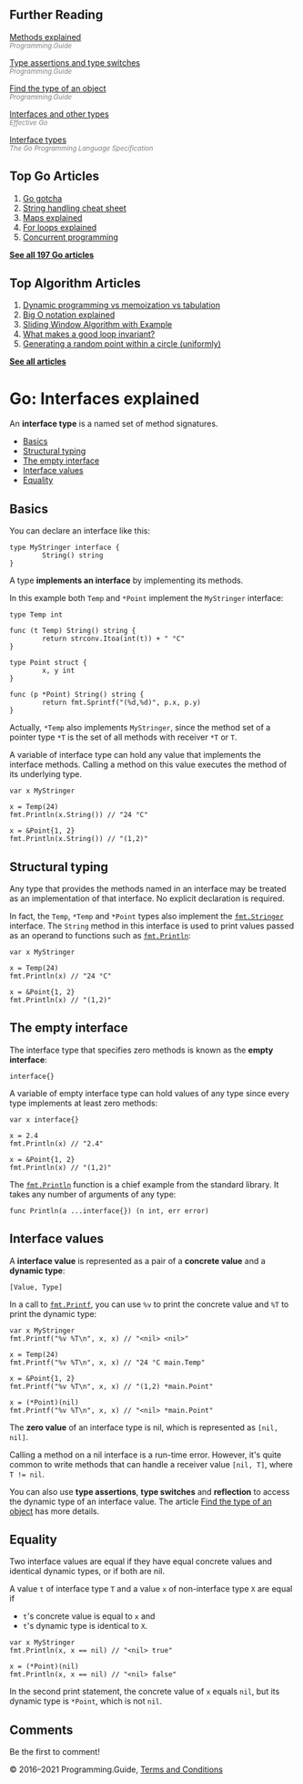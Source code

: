 <span class="underline"></span>

<span class="underline"></span>

Further Reading
---------------

[Methods explained](methods-explained.html)  
<span style="color: grey; font-style: italic; font-size: smaller">Programming.Guide</span>

[Type assertions and type switches](type-assertion-switch.html)  
<span style="color: grey; font-style: italic; font-size: smaller">Programming.Guide</span>

[Find the type of an object](find-type-of-object.html)  
<span style="color: grey; font-style: italic; font-size: smaller">Programming.Guide</span>

[Interfaces and other types](https://golang.org/doc/effective_go.html#interfaces_and_types)  
<span style="color: grey; font-style: italic; font-size: smaller">Effective Go</span>

[Interface types](https://golang.org/ref/spec#Interface_types)  
<span style="color: grey; font-style: italic; font-size: smaller">The Go Programming Language Specification</span>

Top Go Articles
---------------

1.  [Go gotcha](go-gotcha.html)
2.  [String handling cheat sheet](string-functions-reference-cheat-sheet.html)
3.  [Maps explained](maps-explained.html)
4.  [For loops explained](for-loop.html)
5.  [Concurrent programming](go-concurrency-tutorial.html)

[**See all 197 Go articles**](index.html)

<span class="underline"></span>

Top Algorithm Articles
----------------------

1.  [Dynamic programming vs memoization vs tabulation](../dynamic-programming-vs-memoization-vs-tabulation.html)
2.  [Big O notation explained](../big-o-notation-explained.html)
3.  [Sliding Window Algorithm with Example](../sliding-window-example.html)
4.  [What makes a good loop invariant?](../what-makes-a-good-loop-invariant.html)
5.  [Generating a random point within a circle (uniformly)](../random-point-within-circle.html)

[**See all articles**](../index.html)

Go: Interfaces explained
========================

An **interface type** is a named set of method signatures.

-   [Basics](interfaces-explained.html#basics)
-   [Structural typing](interfaces-explained.html#structural-typing)
-   [The empty interface](interfaces-explained.html#the-empty-interface)
-   [Interface values](interfaces-explained.html#interface-values)
-   [Equality](interfaces-explained.html#equality)

Basics
------

You can declare an interface like this:

    type MyStringer interface {
            String() string
    }

A type **implements an interface** by implementing its methods.

In this example both `Temp` and `*Point` implement the `MyStringer` interface:

    type Temp int

    func (t Temp) String() string {
            return strconv.Itoa(int(t)) + " °C"
    }

    type Point struct {
            x, y int
    }

    func (p *Point) String() string {
            return fmt.Sprintf("(%d,%d)", p.x, p.y)
    }

Actually, `*Temp` also implements `MyStringer`, since the method set of a pointer type `*T` is the set of all methods with receiver `*T` or `T`.

A variable of interface type can hold any value that implements the interface methods. Calling a method on this value executes the method of its underlying type.

    var x MyStringer

    x = Temp(24)
    fmt.Println(x.String()) // "24 °C"

    x = &Point{1, 2}
    fmt.Println(x.String()) // "(1,2)"

Structural typing
-----------------

Any type that provides the methods named in an interface may be treated as an implementation of that interface. No explicit declaration is required.

In fact, the `Temp`, `*Temp` and `*Point` types also implement the [`fmt.Stringer`](https://golang.org/pkg/fmt/#Stringer) interface. The `String` method in this interface is used to print values passed as an operand to functions such as [`fmt.Println`](https://golang.org/pkg/fmt/#Println):

    var x MyStringer

    x = Temp(24)
    fmt.Println(x) // "24 °C"

    x = &Point{1, 2}
    fmt.Println(x) // "(1,2)"

The empty interface
-------------------

The interface type that specifies zero methods is known as the **empty interface**:

    interface{}

A variable of empty interface type can hold values of any type since every type implements at least zero methods:

    var x interface{}

    x = 2.4
    fmt.Println(x) // "2.4"

    x = &Point{1, 2}
    fmt.Println(x) // "(1,2)"

The [`fmt.Println`](https://golang.org/pkg/fmt/#Println) function is a chief example from the standard library. It takes any number of arguments of any type:

    func Println(a ...interface{}) (n int, err error)

Interface values
----------------

A **interface value** is represented as a pair of a **concrete value** and a **dynamic type**:

    [Value, Type]

In a call to [`fmt.Printf`](https://golang.org/pkg/fmt/#Printf), you can use `%v` to print the concrete value and `%T` to print the dynamic type:

    var x MyStringer
    fmt.Printf("%v %T\n", x, x) // "<nil> <nil>"

    x = Temp(24)
    fmt.Printf("%v %T\n", x, x) // "24 °C main.Temp"

    x = &Point{1, 2}
    fmt.Printf("%v %T\n", x, x) // "(1,2) *main.Point"

    x = (*Point)(nil)
    fmt.Printf("%v %T\n", x, x) // "<nil> *main.Point"

The **zero value** of an interface type is nil, which is represented as `[nil, nil]`.

Calling a method on a nil interface is a run-time error. However, it's quite common to write methods that can handle a receiver value `[nil, T]`, where `T != nil`.

You can also use **type assertions**, **type switches** and **reflection** to access the dynamic type of an interface value. The article [Find the type of an object](find-type-of-object.html) has more details.

Equality
--------

Two interface values are equal if they have equal concrete values and identical dynamic types, or if both are nil.

A value `t` of interface type `T` and a value `x` of non-interface type `X` are equal if

-   `t`'s concrete value is equal to `x` and
-   `t`'s dynamic type is identical to `X`.

<!-- -->

    var x MyStringer
    fmt.Println(x, x == nil) // "<nil> true"

    x = (*Point)(nil)
    fmt.Println(x, x == nil) // "<nil> false"

In the second print statement, the concrete value of `x` equals `nil`, but its dynamic type is `*Point`, which is not `nil`.

Comments
--------

Be the first to comment!

© 2016–2021 Programming.Guide, [Terms and Conditions](../terms-and-conditions.html)
